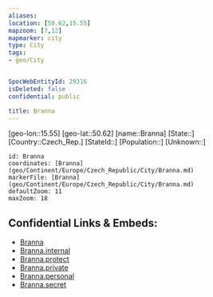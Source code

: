 ```yaml
---
aliases: 
location: [50.62,15.55]
mapzoom: [7,12] 
mapmarker: city 
type: City
tags:
- geo/City


SpocWebEntityId: 29316
isDeleted: false
confidential: public

title: Branna
---
```

[geo-lon::15.55]
[geo-lat::50.62]
[name::Branna]
[State::]
[Country::Czech_Rep.]
[StateId::]
[Population::]
[Unknown::]


```leaflet
id: Branna
coordinates: [Branna](geo/Continent/Europe/Czech_Republic/City/Branna.md)
markerFile: [Branna](geo/Continent/Europe/Czech_Republic/City/Branna.md)
defaultZoom: 11 
maxZoom: 18
```


## Confidential Links & Embeds: 
- [Branna](../../../../../../_public/geo/Continent/Europe/Czech_Republic/City/Branna.md) 
- [Branna.internal](../../../../../../_internal/geo/Continent/Europe/Czech_Republic/City/Branna.internal.md) 
- [Branna.protect](../../../../../../_protect/geo/Continent/Europe/Czech_Republic/City/Branna.protect.md) 
- [Branna.private](../../../../../../_private/geo/Continent/Europe/Czech_Republic/City/Branna.private.md) 
- [Branna.personal](../../../../../../_personal/geo/Continent/Europe/Czech_Republic/City/Branna.personal.md) 
- [Branna.secret](../../../../../../_secret/geo/Continent/Europe/Czech_Republic/City/Branna.secret.md) 
